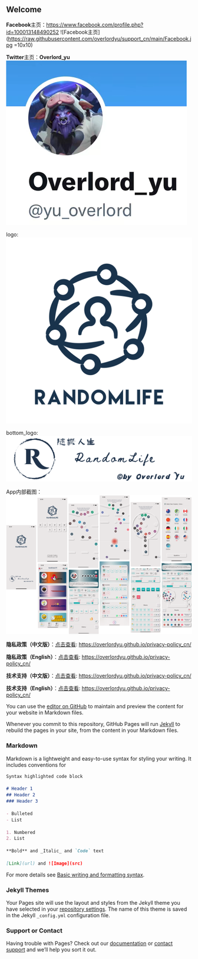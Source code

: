 ## Welcome

**Facebook**主页：https://www.facebook.com/profile.php?id=100013148490252 ![Facebook主页](https://raw.githubusercontent.com/overlordyu/support_cn/main/Facebook.jpg =10x10)

**Twitter**主页：**Overlord_yu** ![Twitter主页](https://github.com/overlordyu/support_cn/blob/main/twitter.jpg)

logo: ![App Logo](https://github.com/overlordyu/support_cn/blob/main/appLogo_clear.png)

bottom_logo: ![App bannerLogo](https://github.com/overlordyu/support_cn/blob/main/appLogo_bannerClear.png)

App内部截图：![App screenshot](https://github.com/overlordyu/support_cn/blob/main/%E6%88%AA%E5%9B%BE%E5%90%88%E5%B9%B6.png)

**隐私政策（中文版）**：[点击查看](https://overlordyu.github.io/privacy-policy_cn/): https://overlordyu.github.io/privacy-policy_cn/

**隐私政策（English）**：[点击查看](https://overlordyu.github.io/privacy-policy_en/): https://overlordyu.github.io/privacy-policy_cn/

**技术支持（中文版）**：[点击查看](https://overlordyu.github.io/support_cn/): https://overlordyu.github.io/privacy-policy_cn/

**技术支持（English）**：[点击查看](https://overlordyu.github.io/support_en/): https://overlordyu.github.io/privacy-policy_cn/

You can use the [editor on GitHub](https://github.com/overlordyu/support_cn/edit/main/README.md) to maintain and preview the content for your website in Markdown files.

Whenever you commit to this repository, GitHub Pages will run [Jekyll](https://jekyllrb.com/) to rebuild the pages in your site, from the content in your Markdown files.

### Markdown

Markdown is a lightweight and easy-to-use syntax for styling your writing. It includes conventions for

```markdown
Syntax highlighted code block

# Header 1
## Header 2
### Header 3

- Bulleted
- List

1. Numbered
2. List

**Bold** and _Italic_ and `Code` text

[Link](url) and ![Image](src)
```

For more details see [Basic writing and formatting syntax](https://docs.github.com/en/github/writing-on-github/getting-started-with-writing-and-formatting-on-github/basic-writing-and-formatting-syntax).

### Jekyll Themes

Your Pages site will use the layout and styles from the Jekyll theme you have selected in your [repository settings](https://github.com/overlordyu/support_cn/settings/pages). The name of this theme is saved in the Jekyll `_config.yml` configuration file.

### Support or Contact

Having trouble with Pages? Check out our [documentation](https://docs.github.com/categories/github-pages-basics/) or [contact support](https://support.github.com/contact) and we’ll help you sort it out.
